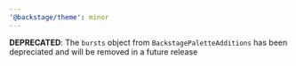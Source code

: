 ```yaml
---
'@backstage/theme': minor
---
```


**DEPRECATED**: The `bursts` object from `BackstagePaletteAdditions` has been depreciated and will be removed in a future release
